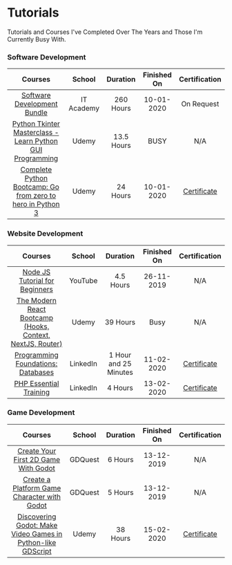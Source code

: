 # Tutorials
Tutorials and Courses I've Completed Over The Years and Those I'm Currently Busy With.

### Software Development
Courses | School | Duration | Finished On | Certification
:--: | :--: | :--: | :--: | :--:
[Software Development Bundle](http://www.it-academy.co.za/software-development-bundle.asp) | IT Academy | 260 Hours | 10-01-2020 | On Request
[Python Tkinter Masterclass - Learn Python GUI Programming](https://www.udemy.com/course/python-tkinter-masterclass/) | Udemy | 13.5 Hours | BUSY | N/A
[Complete Python Bootcamp: Go from zero to hero in Python 3](https://www.udemy.com/course/complete-python-bootcamp/) | Udemy | 24 Hours | 10-01-2020 | [Certificate](https://udemy-certificate.s3.amazonaws.com/image/UC-9bedfae3-89e6-40c6-87bd-57b478b97fa1.jpg)


### Website Development
Courses | School | Duration | Finished On | Certification
:--: | :--: | :--: | :--: | :--:
[Node JS Tutorial for Beginners](https://www.youtube.com/playlist?list=PL4cUxeGkcC9gcy9lrvMJ75z9maRw4byYp) | YouTube | 4.5 Hours | 26-11-2019 | N/A
[The Modern React Bootcamp (Hooks, Context, NextJS, Router)](https://www.udemy.com/course/modern-react-bootcamp/) | Udemy | 39 Hours | Busy | N/A
[Programming Foundations: Databases](https://www.linkedin.com/learning/programming-foundations-databases-2/) | LinkedIn | 1 Hour and 25 Minutes | 11-02-2020 | [Certificate](https://drive.google.com/open?id=1iZKYKVg_rEy_E_UWY6gGUf6nduEu22WN)
[PHP Essential Training](https://www.linkedin.com/learning/php-essential-training-2) | LinkedIn | 4 Hours | 13-02-2020 | [Certificate](https://drive.google.com/open?id=1VeAi5n9GUkWGk4JezO-fZKaLi2bV-54X)

### Game Development
Courses | School | Duration | Finished On | Certification
:--: | :--: | :--: | :--: | :--:
[Create Your First 2D Game With Godot](https://gdquest.mavenseed.com/courses/create-your-first-2d-game-with-godot-extended-edition) | GDQuest | 6 Hours | 13-12-2019 | N/A
[Create a Platform Game Character with Godot](https://gdquest.mavenseed.com/courses/code-a-professional-platform-game-character-with-godot) | GDQuest | 5 Hours  | 13-12-2019 | N/A
[Discovering Godot: Make Video Games in Python-like GDScript](https://www.udemy.com/course/godot/) | Udemy | 38 Hours | 15-02-2020 | [Certificate](https://udemy-certificate.s3.amazonaws.com/image/UC-10GQDWFP.jpg)
